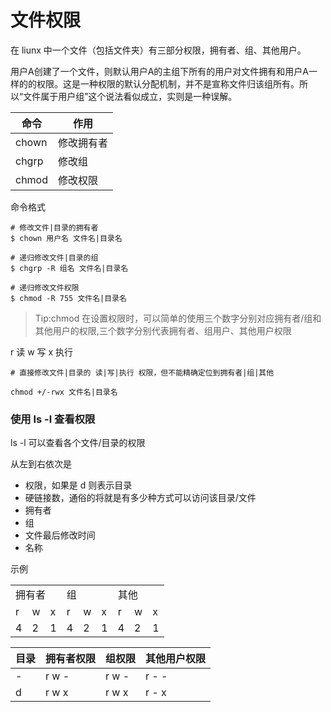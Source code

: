 # 文件权限

在 liunx 中一个文件（包括文件夹）有三部分权限，拥有者、组、其他用户。

用户A创建了一个文件，则默认用户A的主组下所有的用户对文件拥有和用户A一样的的权限。这是一种权限的默认分配机制，并不是宣称文件归该组所有。所以“文件属于用户组”这个说法看似成立，实则是一种误解。


| 命令  | 作用       |
| ----- | ---------- |
| chown | 修改拥有者 |
| chgrp | 修改组     |
| chmod | 修改权限   |

命令格式

```
# 修改文件|目录的拥有者
$ chown 用户名 文件名|目录名

# 递归修改文件|目录的组
$ chgrp -R 组名 文件名|目录名

# 递归修改文件权限
$ chmod -R 755 文件名|目录名
```

> Tip:chmod 在设置权限时，可以简单的使用三个数字分别对应拥有者/组和其他用户的权限,三个数字分别代表拥有者、组用户、其他用户权限

<table>
    <tr>
        <td colspan="3">拥有者</td>
        <td colspan="3">组</td>
        <td colspan="3">其他</td>
    </tr>
    <tr>
        <td>r</td>
        <td>w</td>
        <td>x</td>
        <td>r</td>
        <td>w</td>
        <td>x</td>
        <td>r</td>
        <td>w</td>
        <td>x</td>
    </tr>
    <tr>
        <td>4</td>
        <td>2</td>
        <td>1</td>
        <td>4</td>
        <td>2</td>
        <td>1</td>
        <td>4</td>
        <td>2</td>
        <td>1</td>
    </tr>
r 读 w 写 x 执行



```
# 直接修改文件|目录的 读|写|执行 权限，但不能精确定位到拥有者|组|其他

chmod +/-rwx 文件名|目录名
```

### 使用 ls -l 查看权限

ls -l 可以查看各个文件/目录的权限

从左到右依次是

- 权限，如果是 d 则表示目录
- 硬链接数，通俗的将就是有多少种方式可以访问该目录/文件
- 拥有者
- 组
- 文件最后修改时间
- 名称

示例

| 目录 | 拥有者权限 | 组权限 | 其他用户权限 |
| ---- | ---------- | ------ | ------------ |
| -    | r w -      | r w -  | r - -        |
| d    | r w x      | r w x  | r - x        |

